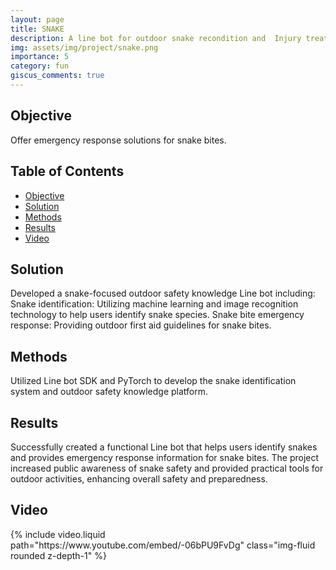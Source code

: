 ```yaml
---
layout: page
title: SNAKE
description: A line bot for outdoor snake recondition and  Injury treatment.
img: assets/img/project/snake.png
importance: 5
category: fun
giscus_comments: true
---
```


## Objective

Offer emergency response solutions for snake bites.

## Table of Contents

- [Objective](#objective)
- [Solution](#solution)
- [Methods](#methods)
- [Results](#results)
- [Video](#video)

## Solution

Developed a snake-focused outdoor safety knowledge Line bot including:
Snake identification: Utilizing machine learning and image recognition technology to help users identify snake species.
Snake bite emergency response: Providing outdoor first aid guidelines for snake bites.

## Methods

Utilized Line bot SDK and PyTorch to develop the snake identification system and outdoor safety knowledge platform.

## Results

Successfully created a functional Line bot that helps users identify snakes and provides emergency response information for snake bites.
The project increased public awareness of snake safety and provided practical tools for outdoor activities, enhancing overall safety and preparedness.

## Video

<div class="row mt-3">
    <div class="col-sm mt-3 mt-md-0">
        {% include video.liquid path="https://www.youtube.com/embed/-06bPU9FvDg" class="img-fluid rounded z-depth-1" %}
    </div>
</div>
